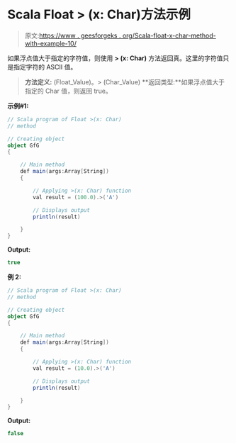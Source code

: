 # Scala Float > (x: Char)方法示例

> 原文:[https://www . geesforgeks . org/Scala-float-x-char-method-with-example-10/](https://www.geeksforgeeks.org/scala-float-x-char-method-with-example-10/)

如果浮点值大于指定的字符值，则使用 **> (x: Char)** 方法返回真。这里的字符值只是指定字符的 ASCII 值。

> **方法定义:** (Float_Value)。> (Char_Value)
> **返回类型:**如果浮点值大于指定的 Char 值，则返回 true。

**示例#1:**

```scala
// Scala program of Float >(x: Char)
// method

// Creating object
object GfG
{ 

    // Main method
    def main(args:Array[String])
    {

        // Applying >(x: Char) function
        val result = (100.0).>('A')

        // Displays output
        println(result)

    }
} 
```

**Output:**

```scala
true

```

**例 2:**

```scala
// Scala program of Float >(x: Char)
// method

// Creating object
object GfG
{ 

    // Main method
    def main(args:Array[String])
    {

        // Applying >(x: Char) function
        val result = (10.0).>('A')

        // Displays output
        println(result)

    }
} 
```

**Output:**

```scala
false

```